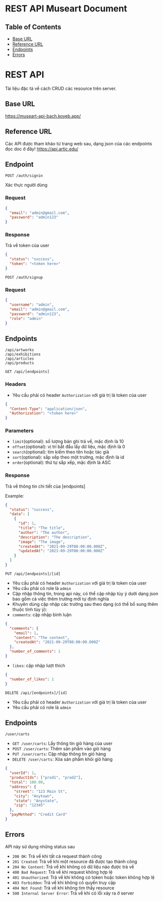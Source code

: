 # REST API Museart Document

## Table of Contents
- [Base URL](#base-url)
- [Reference URL](#reference-url)
- [Endpoints](#endpoints)
- [Errors](#errors)

# REST API

Tài liệu đặc tả về cách CRUD các resource trên server.

## Base URL

<a>https://museart-api-bach.koyeb.app/ </a>

## Reference URL

Các API được tham khảo từ trang web sau, dạng json của các endpoints đọc doc ở đây!
<a>https://api.artic.edu/ </a>

## Endpoint

`POST /auth/signin`

Xác thực người dùng

### Request

```json
{
  "email": "admin@gmail.com",
  "password": "admin123"
}
```

### Response

Trả về token của user

```json
{
  "status": "success",
  "token": "<token here>"
}
```

`POST /auth/signup`

### Request

```json
{
  "username": "admin",
  "email": "admin@gmail.com",
  "password": "admin123",
  "role": "admin"
}
```

## Endpoints

`/api/artworks`<br>
`/api/exhibitions`<br>
`/api/articles`<br>
`/api/products`<br>

`GET /api/[endpoints]`

### Headers

* Yêu cầu phải có header `Authorization` với giá trị là token của user

```json
{
  "Content-Type": "application/json",
  "Authorization": "<token here>"
}
```

### Parameters

* `limit`(optional): số lượng bản ghi trả về, mặc định là 10
* `offset`(optional): vị trí bắt đầu lấy dữ liệu, mặc định là 0
* `search`(optional): tìm kiếm theo tên hoặc tác giả
* `sort`(optional): sắp xếp theo một trường, mặc định là id
* `order`(optional): thứ tự sắp xếp, mặc định là ASC

### Response

Trả về thông tin chi tiết của [endpoints]

Example:

```json
{
  "status": "success",
  "data": [
    {
      "id": 1,
      "title": "The title",
      "author": "The author",
      "description": "The description",
      "image": "The image",
      "createdAt": "2021-09-29T08:00:00.000Z",
      "updatedAt": "2021-09-29T08:00:00.000Z"
    }
  ]
}
```

`PUT /api/[endpoints]/[id]`

* Yêu cầu phải có header `Authorization` với giá trị là token của user
* Yêu cầu phải có role là `admin`
* Cập nhập thông tin, trong api này, có thể cập nhập tùy ý dưới dạng json bao gồm cả việc thêm trường mới tự định nghĩa
* Khuyên dùng cập nhập các trường sau theo dạng (có thể bổ sung thêm thuộc tính tùy ý):
* `comments`: cập nhập bình luận
```json
{
  "comments": {
    "email": 1,
    "content": "The content",
    "createdAt": "2021-09-29T08:00:00.000Z"
  },
  "number_of_comments": 1
}
```
* `likes`: cập nhập lượt thích
```json
{
  "number_of_likes": 1
}
```
`DELETE /api/[endpoints]/[id]`

* Yêu cầu phải có header `Authorization` với giá trị là token của user
* Yêu cầu phải có role là `admin`

## Endpoints

`/user/carts`<br>

* `GET /user/carts`: Lấy thông tin giỏ hàng của user
* `POST /user/carts`: Thêm sản phẩm vào giỏ hàng
* `PUT /user/carts`: Cập nhập thông tin giỏ hàng
* `DELETE /user/carts`: Xóa sản phẩm khỏi giỏ hàng


```json
{
  "userId": 1,
  "productIds": ["prod1", "prod2"],
  "total": 100.00,
  "address": {
    "street": "123 Main St",
    "city": "Anytown",
    "state": "Anystate",
    "zip": "12345"
  },
  "payMethod": "Credit Card"
}
```

## Errors

API này sử dụng những status sau

* `200 OK`: Trả về khi tất cả request thành công
* `201 Created`: Trả về khi một resource đã được tạo thành công
* `204 No Content`: Trả về khi không có dữ liệu nào được trả về
* `400 Bad Request`: Trả về khi request không hợp lệ
* `401 Unauthorized`: Trả về khi không có token hoặc token không hợp lệ
* `403 Forbidden`: Trả về khi không có quyền truy cập
* `404 Not Found`: Trả về khi không tìm thấy resource
* `500 Internal Server Error`: Trả về khi có lỗi xảy ra ở server
